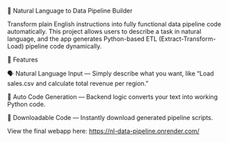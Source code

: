 🧠 Natural Language to Data Pipeline Builder

Transform plain English instructions into fully functional data pipeline code automatically.
This project allows users to describe a task in natural language, and the app generates Python-based ETL (Extract-Transform-Load) pipeline code dynamically.

🚀 Features

🗣️ Natural Language Input — Simply describe what you want, like
“Load sales.csv and calculate total revenue per region.”

🧩 Auto Code Generation — Backend logic converts your text into working Python code.

💾 Downloadable Code — Instantly download generated pipeline scripts.

View the final webapp here: https://nl-data-pipeline.onrender.com/
